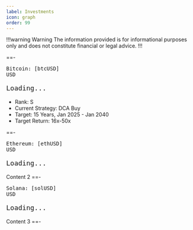 ```yaml
---
label: Investments
icon: graph
order: 99
---
```

!!!warning Warning
The information provided is for informational purposes only and does not constitute financial or legal advice.
!!!

<style>
  .bar {
    font-family: monospace;
    font-size: 18px;
    width: 100%;
    box-sizing: border-box;
    white-space: nowrap;  
    overflow: hidden;  
    word-break: break-all;
  }
</style>

==- <div id="btc-container"><pre id="btc">Bitcoin: [btcUSD] USD</pre><pre id="bar-1" class="bar">Loading...</pre></div>
- Rank: S
- Current Strategy: DCA Buy
- Target: 15 Years, Jan 2025 - Jan 2040
- Target Return: 16x-50x

==- <div id="eth-container"><pre id="eth">Ethereum: [ethUSD] USD</pre><pre id="bar-2" class="bar">Loading...</pre></div>
Content 2
==- <div id="sol-container"><pre id="sol">Solana: [solUSD] USD</pre><pre id="bar-3" class="bar">Loading...</pre></div>
Content 3
==-

<script>
  // Function to create the bar string based on percentage and container width
  function createBar(percentage, containerWidth) {
    const clampedPercentage = Math.max(0, Math.min(100, percentage));
    const blockWidth = 10; // width of each block in pixels (adjust this value as needed)
    const totalBlocks = Math.floor(containerWidth / blockWidth); // total number of blocks that fit within the width
    const filledBlocks = Math.floor((clampedPercentage / 100) * totalBlocks);
    const emptyBlocks = totalBlocks - filledBlocks;
    const bar = '▓'.repeat(filledBlocks) + '░'.repeat(emptyBlocks);
    return bar;
  }

  // Function to update the bars with different percentages
  function updateBars(percentages) {
    percentages.forEach((percentage, index) => {
      const barId = `bar-${index + 1}`; // ID format: bar-1, bar-2, etc.
      const bar = document.getElementById(barId);
      if (bar) {
        const containerWidth = bar.offsetWidth;
        bar.textContent = createBar(percentage, containerWidth);
      }
    });
  }

  // Update bars with different percentages
  window.addEventListener('load', function() {
    updateBars([30, 50, 70]); // Update with real percentages as needed
  });

  // Recalculate and update bars when the window is resized
  window.addEventListener('resize', function() {
    updateBars([30, 50, 70]); // Recalculate with any desired percentages
  });
</script>
